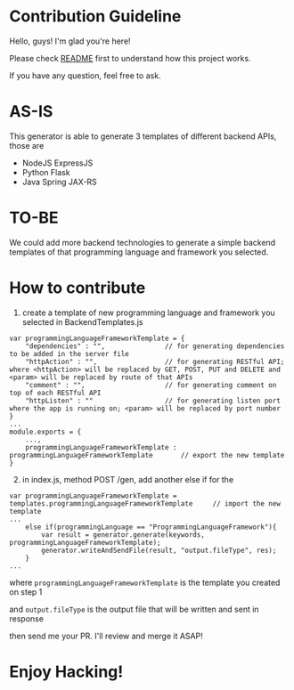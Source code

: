 # Contribution Guideline

Hello, guys! I'm glad you're here!

Please check [README](README.md) first to understand how this project works.

If you have any question, feel free to ask.

# AS-IS

This generator is able to generate 3 templates of different backend APIs, those are

- NodeJS ExpressJS
- Python Flask
- Java Spring JAX-RS

# TO-BE

We could add more backend technologies to generate a simple backend templates of that programming language and framework you selected.

# How to contribute

1. create a template of new programming language and framework you selected in BackendTemplates.js

```
var programmingLanguageFrameworkTemplate = {
	"dependencies" : "",               // for generating dependencies to be added in the server file
	"httpAction" : "",                 // for generating RESTful API; where <httpAction> will be replaced by GET, POST, PUT and DELETE and <param> will be replaced by route of that APIs
	"comment" : "",                    // for generating comment on top of each RESTful API
	"httpListen" : ""                  // for generating listen port where the app is running on; <param> will be replaced by port number
}
...
module.exports = {
	...,
	programmingLanguageFrameworkTemplate : programmingLanguageFrameworkTemplate       // export the new template
}
```

2. in index.js, method POST /gen, add another else if for the 

```
var programmingLanguageFrameworkTemplate = templates.programmingLanguageFrameworkTemplate     // import the new template
...
	else if(programmingLanguage == "ProgrammingLanguageFramework"){
		var result = generator.generate(keywords, programmingLanguageFrameworkTemplate);
		generator.writeAndSendFile(result, "output.fileType", res);
	}
...
```

where ```programmingLanguageFrameworkTemplate``` is the template you created on step 1

and ```output.fileType``` is the output file that will be written and sent in response

then send me your PR. I'll review and merge it ASAP!

# Enjoy Hacking!